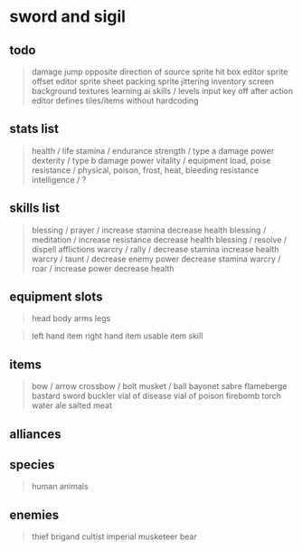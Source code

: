 # sword and sigil

## todo

> damage jump opposite direction of source
> sprite hit box editor
> sprite offset editor
> sprite sheet packing
> sprite jittering
> inventory screen
> background textures
> learning ai
> skills / levels
> input key off after action
> editor defines tiles/items without hardcoding

## stats list

> health / life
> stamina / endurance
> strength / type a damage power
> dexterity / type b damage power
> vitality / equipment load, poise
> resistance / physical, poison, frost, heat, bleeding resistance
> intelligence / ?

## skills list

> blessing / prayer / increase stamina decrease health
> blessing / meditation / increase resistance decrease health
> blessing / resolve / dispell afflictions
> warcry / rally / decrease stamina increase health
> warcry / taunt / decrease enemy power decrease stamina
> warcry / roar / increase power decrease health

## equipment slots

> head
> body
> arms
> legs

> left hand item
> right hand item
> usable item
> skill

## items

> bow / arrow
> crossbow / bolt
> musket / ball
> bayonet
> sabre
> flameberge
> bastard sword
> buckler
> vial of disease
> vial of poison
> firebomb
> torch
> water
> ale
> salted meat

## alliances

## species

> human
> animals

## enemies

> thief
> brigand
> cultist
> imperial musketeer
> bear
